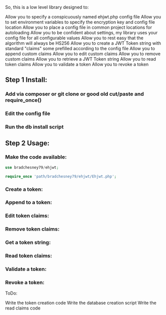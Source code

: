 So, this is a low level library designed to:

Allow you to specify a conspicuously named ehjwt.php config file
Allow you to set environment variables to specify the encryption key and config file location
Allow you to place a config file in common project locations for autoloading
Allow you to be confident about settings, my library uses your config file for all configurable values
Allow you to rest easy that the algorithm will always be HS256
Allow you to create a JWT Token string with standard "claims" some prefilled according to the config file
Allow you to append custom claims
Allow you to edit custom claims
Allow you to remove custom claims
Allow you to retrieve a JWT Token string
Allow you to read token claims
Allow you to validate a token
Allow you to revoke a token

## Step 1 Install:

### Add via composer or git clone or good old cut/paste and require_once()


### Edit the config file


### Run the db install script


## Step 2 Usage:


### Make the code available:

```php
use bradchesney79/ehjwt;
```

```php
require_once 'path/bradchesney79/ehjwt/Ehjwt.php';
```


### Create a token:


### Append to a token:


### Edit token claims:


### Remove token claims:


### Get a token string:


### Read token claims:


### Validate a token:


### Revoke a token:

ToDo:

Write the token creation code
Write the database creation script
Write the read claims code
